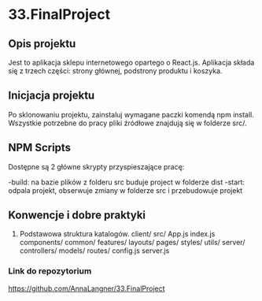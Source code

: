 # 33.FinalProject

## Opis projektu

Jest to aplikacja sklepu internetowego opartego o React.js. 
Aplikacja składa się z trzech części: strony głównej, podstrony produktu i koszyka.

## Inicjacja projektu

Po sklonowaniu projektu, zainstaluj wymagane paczki komendą npm install.
Wszystkie potrzebne do pracy pliki źródłowe znajdują się w folderze src/.

## NPM Scripts
Dostępne są 2 główne skrypty przyspieszające pracę:

-build: na bazie plików z folderu src buduje project w folderze dist
-start: odpala projekt, obserwuje zmiany w folderze src i przebudowuje projekt

## Konwencje i dobre praktyki
1. Podstawowa struktura katalogów.
client/
  src/
  App.js
  index.js
  components/
    common/
    features/
    layouts/
    pages/
  styles/
  utils/
server/
  controllers/
  models/
  routes/
  config.js
  server.js
  
  ### Link do repozytorium
   https://github.com/AnnaLangner/33.FinalProject  
